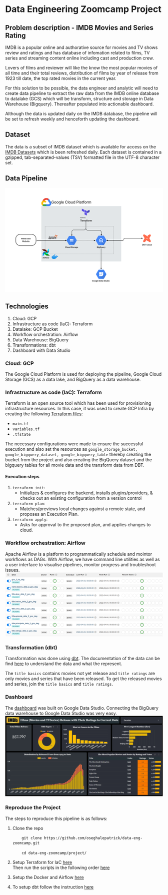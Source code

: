 # Data Engineering Zoomcamp Project

## Problem description - IMDB Movies and Series Rating
IMDB is a popular online and authorative source for movies and TV shows review and ratings and has database of infomation related to films, TV series and streaming content online including cast and production crew.

Lovers of films and reviewer will like the know the most popular movies of all time and their total reviews, distribution of films by year of release from 1923 till date, the top rated movies in the current year.

For this solution to be possible, the data engineer and analytic will need to create data pipeline to extract the raw data from the IMDB online database to datalake (GCS) which will be transform, structure and storage in Data Warehouse (Bigquery). Thereafter populated into actionable dashboard.

Although the data is updated daily on the IMDB database, the pipeline will be set to refresh weekly and henceforth updating the dashboard.

## Dataset
The data is a subset of IMDB dataset which is available for access on the [IMDB Datasets](https://datasets.imdbws.com/) which is been refreshed daily. Each dataset is contained in a gzipped, tab-separated-values (TSV) formatted file in the UTF-8 character set.

## Data Pipeline
<img src="images/pipeline.png"/>


## Technologies
1. Cloud: GCP
2. Infrastructure as code (IaC): Terraform
3. Datalake: GCP Bucket
4. Workflow orchestration: Airflow 
5. Data Warehouse: BigQuery 
6. Transformations: dbt
7. Dashboard with Data Studio

### Cloud: GCP
The Google Cloud Platform is used for deploying the pipeline, Google Cloud Storage (GCS) as a data lake, and BigQuery as a data warehouse.

### Infrastructure as code (IaC): Terraform
Terraform is an open source tool which has been used for provisioning infrastructure resources. In this case, it was used to create GCP Infra by creating the following [Terraform files](./terraform):
- `main.tf`
- `variables.tf`
- `.tfstate`

The necessary configurations were made to ensure the successful execution and also set the resources as `google_storage_bucket, google_bigquery_dataset, google_bigquery_table` thereby creating the bucket from the project and also creating the BigQuery dataset and the bigquery tables for all movie data and the transform data from DBT.

#### Execution steps
1. `terraform init`:
    * Initializes & configures the backend, installs plugins/providers, & checks out an existing configuration from a version control
2. `terraform plan`:
    * Matches/previews local changes against a remote state, and proposes an Execution Plan.
3. `terraform apply`:
    * Asks for approval to the proposed plan, and applies changes to cloud.

### Workflow orchestration: Airflow
Apache Airflow is a platform to programmatically schedule and mointor workflows as DAGs. With Airflow, we have command line utilities as well as a user interface to visualise pipelines, monitor progress and troubleshoot issues.
<img src="images/dag.png"/>


### Transformation (dbt)
Transformation was done using [dbt](https://www.getdbt.com/).
The documentation of the data can be find [here](./analytics_engineering/models/staging/schema.yml) to understand the data and what the represent.

The `title basics` contains movies not yet release and `title ratings` are only movies and series that  have been released. To get the released movies and series, join the `title basics` and `title ratings`.


### Dashboard
The [dashboard](https://datastudio.google.com/s/kJWMinVHqMw) was built on Google Data Studio. Connecting the BigQuery data warehouse to Google Data Studio was very easy.
<img src="images/dashboard.png">

### Reproduce the Project
The steps to reproduce this pipeline is as follows:
1. Clone the repo
    ```
        git clone https://github.com/oseghalepatrick/data-eng-zoomcamp.git

        cd data-eng-zoomcamp/project/
    ```
2. Setup Terraform for IaC [here](https://github.com/DataTalksClub/data-engineering-zoomcamp/tree/main/week_1_basics_n_setup/1_terraform_gcp)<br>
Then run the scripts in the following order [here](./terraform/README.md)

3. Setup the Docker and Airflow [here](./data_ingestion/README.md)

4. To setup dbt follow the instruction [here](./analytics_engineering/README.md)